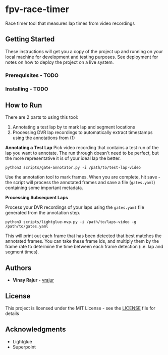 # fpv-race-timer
Race timer tool that measures lap times from video recordings

## Getting Started

These instructions will get you a copy of the project up and running on your local machine for development and testing purposes. See deployment for notes on how to deploy the project on a live system.

### Prerequisites - TODO

### Installing - TODO


## How to Run

There are 2 parts to using this tool:
1. Annotating a test lap by to mark lap and segment locations
2. Processing DVR lap recordings to automatically extract timestamps using the annotations from (1)

**Annotating a Test Lap**
Pick video recording that contains a test run of the lap you want to annotate. The run through doesn't need to be perfect, but the more representative it is of your ideal lap the better. 
```
python3 scripts/gate-annotator.py -i /path/to/test-lap-video
```

Use the annotation tool to mark frames. When you are complete, hit save - the script will process the annotated frames and save a file (`gates.yaml`) containing some important metadata.

**Processing Subsequent Laps**

Process your DVR recordings of your laps using the `gates.yaml` file generated from the annotation step.

```
python3 scripts/lightglue-mvp.py -i /path/to/laps-video -g /path/to/gates.yaml
```

This will print out each frame that has been detected that best matches the annotated frames. You can take these frame ids, and multiply them by the frame rate to determine the time between each frame detection (i.e. lap and segment times).



## Authors

* **Vinay Rajur** - [vrajur](https://github.com/vrajur)

## License

This project is licensed under the MIT License - see the [LICENSE](LICENSE) file for details

## Acknowledgments

* Lightglue
* Superpoint